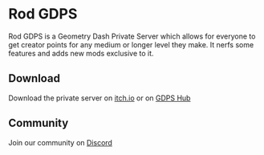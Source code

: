 # Rod GDPS

Rod GDPS is a Geometry Dash Private Server which allows for everyone to get creator points for any medium or longer level they make. It nerfs some features and adds new mods exclusive to it.

## Download

Download the private server on [itch.io](https://omgrod.itch.io/ksr-gdps) or on [GDPS Hub](https://gdpshub.com/gdps/347)

## Community

Join our community on [Discord](https://discord.gg/HmfPvTB83s)
